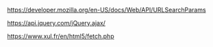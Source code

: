 



https://developer.mozilla.org/en-US/docs/Web/API/URLSearchParams

https://api.jquery.com/jQuery.ajax/

https://www.xul.fr/en/html5/fetch.php